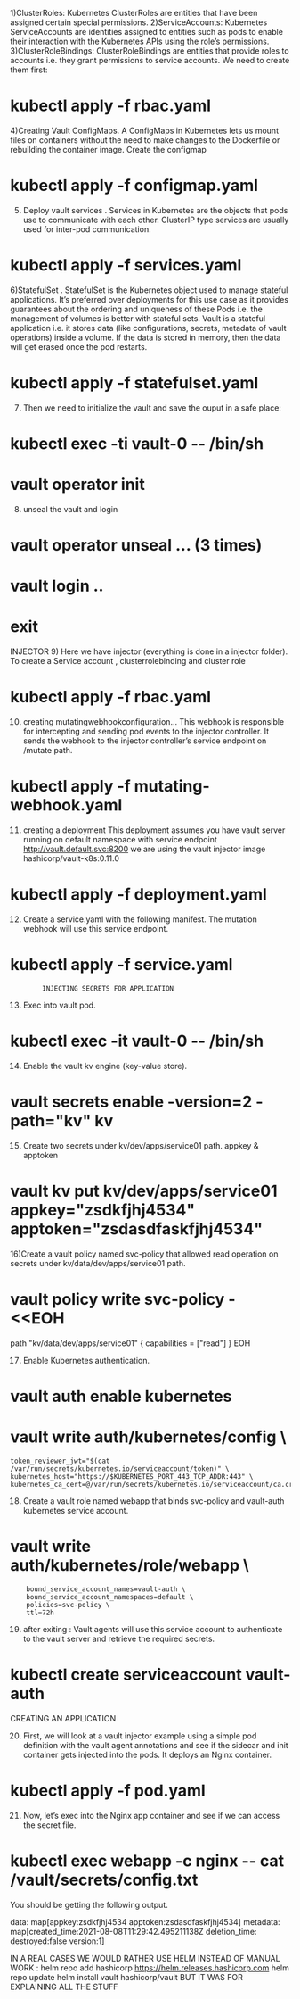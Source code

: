 1)ClusterRoles: Kubernetes ClusterRoles are entities that have been assigned certain special permissions.
2)ServiceAccounts: Kubernetes ServiceAccounts are identities assigned to entities such as pods to enable their interaction with the Kubernetes APIs using the role’s permissions.
3)ClusterRoleBindings: ClusterRoleBindings are entities that provide roles to accounts i.e. they grant permissions to service accounts.
We need to create them first:
 # kubectl apply -f rbac.yaml

4)Creating Vault ConfigMaps.
A ConfigMaps in Kubernetes lets us mount files on containers without the need to make changes to the Dockerfile or rebuilding the container image. 
Create the configmap

# kubectl apply -f configmap.yaml
 


5) Deploy vault services . 
Services in Kubernetes are the objects that pods use to communicate with each other.
ClusterIP type services are usually used for inter-pod communication.

# kubectl apply -f services.yaml

6)StatefulSet .
StatefulSet is the Kubernetes object used to manage stateful applications.
It’s preferred over deployments for this use case as it provides guarantees about the ordering and uniqueness of these Pods i.e. the management of volumes is better with stateful sets.
Vault is a stateful application i.e. it stores data (like configurations, secrets, metadata of vault operations) inside a volume. If the data is stored in memory, then the data will get erased once the pod restarts.

# kubectl apply -f statefulset.yaml

7) Then we need to initialize the vault and save the ouput in a safe place:

# kubectl exec -ti vault-0 -- /bin/sh
# vault operator init


8) unseal the vault and login 

# vault operator unseal ... (3 times)
# vault login ..
# exit


INJECTOR
9) Here we have injector (everything is done in a injector folder).
To create a Service account , clusterrolebinding and cluster role
# kubectl apply -f rbac.yaml
10) creating mutatingwebhookconfiguration...
 This webhook is responsible for intercepting and sending pod events to the injector controller. It sends the webhook to the injector controller’s service endpoint on /mutate path.

# kubectl apply -f mutating-webhook.yaml


11) creating a deployment 
This deployment assumes you have vault server running on default namespace with service endpoint http://vault.default.svc:8200
we are using the  vault injector image hashicorp/vault-k8s:0.11.0
# kubectl apply -f deployment.yaml

12) Create a service.yaml with the following manifest. The mutation webhook will use this service endpoint.
# kubectl apply -f service.yaml



			INJECTING SECRETS FOR APPLICATION
13) Exec into vault pod.

# kubectl exec -it vault-0 -- /bin/sh  

14) Enable the vault kv engine (key-value store).

# vault secrets enable -version=2 -path="kv" kv

15) Create two secrets under kv/dev/apps/service01 path. appkey & apptoken

# vault kv put kv/dev/apps/service01 appkey="zsdkfjhj4534" apptoken="zsdasdfaskfjhj4534" 

16)Create a vault policy named svc-policy that allowed read operation on secrets under kv/data/dev/apps/service01 path.

# vault policy write svc-policy - <<EOH
path "kv/data/dev/apps/service01" {
  capabilities = ["read"]
}
EOH

17) Enable Kubernetes authentication.
# vault auth enable kubernetes
# vault write auth/kubernetes/config \
    token_reviewer_jwt="$(cat /var/run/secrets/kubernetes.io/serviceaccount/token)" \
    kubernetes_host="https://$KUBERNETES_PORT_443_TCP_ADDR:443" \ kubernetes_ca_cert=@/var/run/secrets/kubernetes.io/serviceaccount/ca.crt

18) Create a vault role named webapp that binds svc-policy and vault-auth kubernetes service account.

# vault write auth/kubernetes/role/webapp \
        bound_service_account_names=vault-auth \
        bound_service_account_namespaces=default \
        policies=svc-policy \
        ttl=72h

19) after exiting :
 Vault agents will use this service account to authenticate to the vault server and retrieve the required secrets.
# kubectl create serviceaccount vault-auth 


CREATING AN APPLICATION

20) First, we will look at a vault injector example using a simple pod definition with the vault agent annotations and see if the sidecar and init container gets injected into the pods.
It deploys an Nginx container.
# kubectl apply -f pod.yaml

21) Now, let’s exec into the Nginx app container and see if we can access the secret file.

# kubectl exec webapp -c nginx -- cat /vault/secrets/config.txt
You should be getting the following output.

data: map[appkey:zsdkfjhj4534 apptoken:zsdasdfaskfjhj4534]
metadata: map[created_time:2021-08-08T11:29:42.495211138Z deletion_time: destroyed:false version:1]



IN A REAL CASES WE WOULD RATHER USE HELM INSTEAD OF MANUAL WORK :
helm repo add hashicorp https://helm.releases.hashicorp.com
helm repo update
helm install vault hashicorp/vault
BUT IT WAS FOR EXPLAINING ALL THE STUFF 
